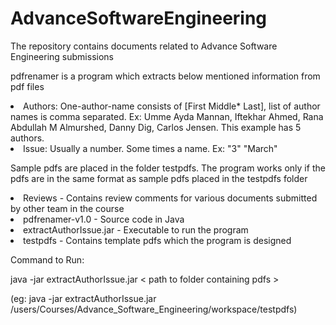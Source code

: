 # AdvanceSoftwareEngineering
The repository contains documents related to Advance Software Engineering submissions

pdfrenamer is a program which extracts below mentioned information from pdf files

<li>Authors: One-author-name consists of [First Middle* Last], list of author names is comma separated. Ex: Umme Ayda Mannan, Iftekhar Ahmed, Rana Abdullah M Almurshed, Danny Dig, Carlos Jensen. This example has 5 authors.</li>
<li>Issue: Usually a number. Some times a name. Ex: "3" "March" </li>

Sample pdfs are placed in the folder testpdfs. 
The program works only if the pdfs are in the same format as sample pdfs placed in the testpdfs folder 


<li>Reviews - Contains review comments for various documents submitted by other team in the course</li>
<li>pdfrenamer-v1.0 - Source code in Java</li>
<li>extractAuthorIssue.jar - Executable to run the program</li>
<li>testpdfs - Contains template pdfs which the program is designed</li>




Command to Run:


java -jar extractAuthorIssue.jar < path to folder containing pdfs >

(eg: java -jar extractAuthorIssue.jar /users/Courses/Advance_Software_Engineering/workspace/testpdfs)
